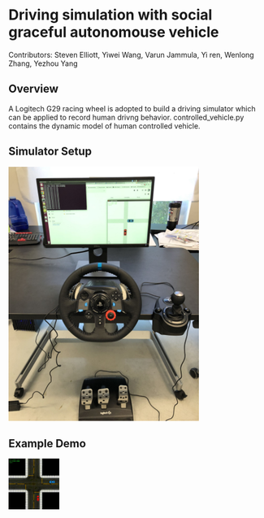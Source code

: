 # Driving simulation with social graceful autonomouse vehicle

Contributors: Steven Elliott, Yiwei Wang, Varun Jammula, Yi ren, Wenlong Zhang, Yezhou Yang


## Overview <a name="overview"></a>

A Logitech G29 racing wheel is adopted to build a driving simulator which can be applied to record human drivng behavior.
controlled_vehicle.py contains the dynamic model of human controlled vehicle.

## Simulator Setup
<img src="./sim_outputs/IMG_0455.jpg" alt="Drawing" style="height: 500px;"/> 

## Example Demo
<img src="./sim_outputs/output_video.gif" alt="Drawing" style="height: 100px;"/> 
